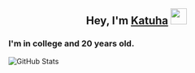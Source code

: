 <h2 align="center">Hey, I'm <a href="https://katuha1.github.io/web-site/" target="_blank">Katuha</a> 
<img src="https://kittyclub.ru/wp-content/uploads/2015/08/cat-vampire-e1440582745634.jpg" height="32"/></h2>
<h3>I'm in college and 20 years old.</h3>

![GitHub Stats](https://github-readme-stats.vercel.app/api?username=katuha1&theme=radical)
